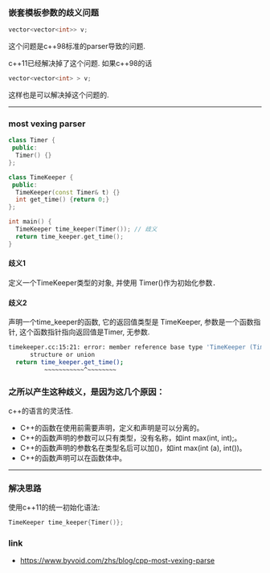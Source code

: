 ### 嵌套模板参数的歧义问题
```c++
vector<vector<int>> v;
```

这个问题是c++98标准的parser导致的问题.


c++11已经解决掉了这个问题. 如果c++98的话

```c++
vector<vector<int> > v;
```
这样也是可以解决掉这个问题的.

----

### most vexing parser

```c++
class Timer {
 public:
  Timer() {}
};

class TimeKeeper {
 public:
  TimeKeeper(const Timer& t) {}
  int get_time() {return 0;}
};

int main() {
  TimeKeeper time_keeper(Timer()); // 歧义
  return time_keeper.get_time();
}
```

#### 歧义1
定义一个TimeKeeper类型的对象, 并使用 Timer()作为初始化参数．

#### 歧义2
声明一个time_keeper的函数, 它的返回值类型是 TimeKeeper, 参数是一个函数指针, 这个函数指针指向返回值是Timer, 无参数.


```bash
timekeeper.cc:15:21: error: member reference base type 'TimeKeeper (Timer (*)())' is not a
      structure or union
  return time_keeper.get_time();
          ~~~~~~~~~~~^~~~~~~~~
```

### 之所以产生这种歧义，是因为这几个原因：

c++的语言的灵活性.

- C++的函数在使用前需要声明，定义和声明是可以分离的。
- C++的函数声明的参数可以只有类型，没有名称，如int max(int, int);。
- C++的函数声明的参数名在类型名后可以加()，如int max(int (a), int())。
- C++的函数声明可以在函数体中。

----

### 解决思路

使用c++11的统一初始化语法:

```c++
TimeKeeper time_keeper{Timer()};
```

### link
- https://www.byvoid.com/zhs/blog/cpp-most-vexing-parse
